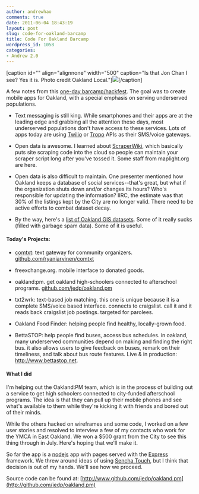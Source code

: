 ```yaml
---
author: andrewhao
comments: true
date: 2011-06-04 18:43:19
layout: post
slug: code-for-oakland-barcamp
title: Code For Oakland Barcamp
wordpress_id: 1058
categories:
- Andrew 2.0
---
```


[caption id="" align="alignnone" width="500" caption="Is that Jon Chan I see? Yes it is. Photo credit Oakland Local."][![](http://farm4.static.flickr.com/3527/5804304389_e539db36a2.jpg)](http://www.flickr.com/photos/oaklandlocal/5804304389/)[/caption]

A few notes from this [one-day barcamp/hackfest](http://codeforoakland.org/). The goal was to create mobile apps for Oakland, with a special emphasis on serving underserved populations.



	
  * Text messaging is still king. While smartphones and their apps are at the leading edge and grabbing all the attention these days, most underserved populations don't have access to these services. Lots of apps today are using [Twilio](http://www.twilio.com/) or [Tropo](http://www.tropo.com) APIs as their SMS/voice gateways.

	
  * Open data is awesome. I learned about [ScraperWiki](http://www.scraperwiki.com), which basically puts site scraping code into the cloud so people can maintain your scraper script long after you've tossed it. Some staff from maplight.org are here.

	
  * Open data is also difficult to maintain. One presenter mentioned how Oakland keeps a database of social services--that's great, but what if the organization shuts down and/or changes its hours? Who's responsible for updating the information? IIRC, the estimate was that 30% of the listings kept by the City are no longer valid. There need to be active efforts to combat dataset decay.

	
  * By the way, here's a [list of Oakland GIS datasets](http://codeforoakland.org/data-sets/). Some of it really sucks (filled with garbage spam data). Some of it is useful.




#### Today's Projects:





	
  * [comtxt](http://comtxt.nodester.com/): text gateway for community organizers. [github.com/ryanjarvinen/comtxt](http://github.com/ryanjarvinen/comtxt)

	
  * freexchange.org. mobile interface to donated goods.

	
  * oakland:pm. get oakland high-schoolers connected to afterschool programs. [github.com/jedp/oakland.pm](http://github.com/jedp/oakland.pm)

	
  * txt2wrk: text-based job matching. this one is unique because it is a complete SMS/voice based interface. connects to craigslist. call it and it reads back craigslist job postings. targeted for parolees.

	
  * Oakland Food Finder: helping people find healthy, locally-grown food.

	
  * BettaSTOP: help people find buses, access bus schedules. in oakland, many underserved communities depend on making and finding the right bus. it also allows users to give feedback on buses, remark on their timeliness, and talk about bus route features. Live & in production: http://www.bettastop.net.




#### What I did


I'm helping out the Oakland:PM team, which is in the process of building out a service to get high schoolers connected to city-funded afterschool programs. The idea is that they can pull up their mobile phones and see what's available to them while they're kicking it with friends and bored out of their minds.

While the others hacked on wireframes and some code, I worked on a few user stories and resolved to interview a few of my contacts who work for the YMCA in East Oakland. We won a $500 grant from the City to see this thing through in July. Here's hoping that we'll make it.

So far the app is a [nodejs](http://nodejs.org) app with pages served with the [Express](http://expressjs.com/) framework. We threw around ideas of using [Sencha Touch](http://www.sencha.com/products/touch/), but I think that decision is out of my hands. We'll see how we proceed.

Source code can be found at: [http://www.github.com/jedp/oakland.pm](http://github.com/jedp/oakland.pm)
